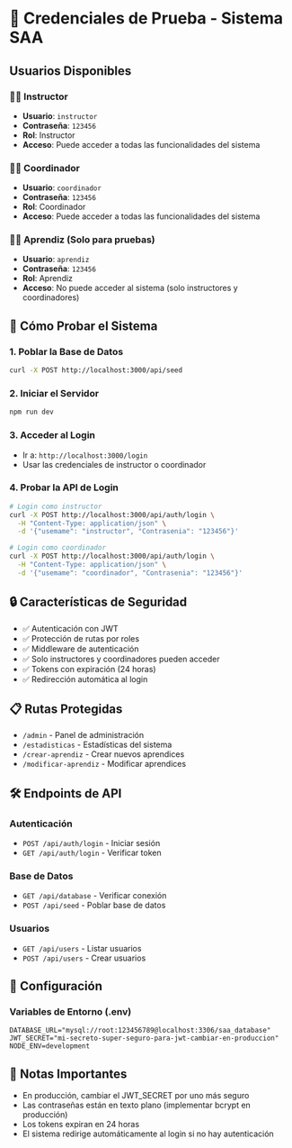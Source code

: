 # 🔐 Credenciales de Prueba - Sistema SAA

## Usuarios Disponibles

### 👨‍🏫 Instructor
- **Usuario**: `instructor`
- **Contraseña**: `123456`
- **Rol**: Instructor
- **Acceso**: Puede acceder a todas las funcionalidades del sistema

### 👩‍💼 Coordinador
- **Usuario**: `coordinador`
- **Contraseña**: `123456`
- **Rol**: Coordinador
- **Acceso**: Puede acceder a todas las funcionalidades del sistema

### 👨‍🎓 Aprendiz (Solo para pruebas)
- **Usuario**: `aprendiz`
- **Contraseña**: `123456`
- **Rol**: Aprendiz
- **Acceso**: No puede acceder al sistema (solo instructores y coordinadores)

## 🚀 Cómo Probar el Sistema

### 1. Poblar la Base de Datos
```bash
curl -X POST http://localhost:3000/api/seed
```

### 2. Iniciar el Servidor
```bash
npm run dev
```

### 3. Acceder al Login
- Ir a: `http://localhost:3000/login`
- Usar las credenciales de instructor o coordinador

### 4. Probar la API de Login
```bash
# Login como instructor
curl -X POST http://localhost:3000/api/auth/login \
  -H "Content-Type: application/json" \
  -d '{"usemame": "instructor", "Contrasenia": "123456"}'

# Login como coordinador
curl -X POST http://localhost:3000/api/auth/login \
  -H "Content-Type: application/json" \
  -d '{"usemame": "coordinador", "Contrasenia": "123456"}'
```

## 🔒 Características de Seguridad

- ✅ Autenticación con JWT
- ✅ Protección de rutas por roles
- ✅ Middleware de autenticación
- ✅ Solo instructores y coordinadores pueden acceder
- ✅ Tokens con expiración (24 horas)
- ✅ Redirección automática al login

## 📋 Rutas Protegidas

- `/admin` - Panel de administración
- `/estadisticas` - Estadísticas del sistema
- `/crear-aprendiz` - Crear nuevos aprendices
- `/modificar-aprendiz` - Modificar aprendices

## 🛠️ Endpoints de API

### Autenticación
- `POST /api/auth/login` - Iniciar sesión
- `GET /api/auth/login` - Verificar token

### Base de Datos
- `GET /api/database` - Verificar conexión
- `POST /api/seed` - Poblar base de datos

### Usuarios
- `GET /api/users` - Listar usuarios
- `POST /api/users` - Crear usuarios

## 🔧 Configuración

### Variables de Entorno (.env)
```env
DATABASE_URL="mysql://root:123456789@localhost:3306/saa_database"
JWT_SECRET="mi-secreto-super-seguro-para-jwt-cambiar-en-produccion"
NODE_ENV=development
```

## 📝 Notas Importantes

- En producción, cambiar el JWT_SECRET por uno más seguro
- Las contraseñas están en texto plano (implementar bcrypt en producción)
- Los tokens expiran en 24 horas
- El sistema redirige automáticamente al login si no hay autenticación
